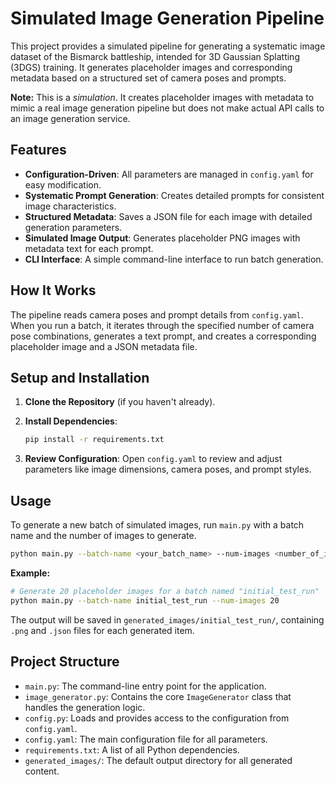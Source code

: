 # Simulated Image Generation Pipeline

This project provides a simulated pipeline for generating a systematic image dataset of the Bismarck battleship, intended for 3D Gaussian Splatting (3DGS) training. It generates placeholder images and corresponding metadata based on a structured set of camera poses and prompts.

**Note:** This is a *simulation*. It creates placeholder images with metadata to mimic a real image generation pipeline but does not make actual API calls to an image generation service.

## Features

-   **Configuration-Driven**: All parameters are managed in `config.yaml` for easy modification.
-   **Systematic Prompt Generation**: Creates detailed prompts for consistent image characteristics.
-   **Structured Metadata**: Saves a JSON file for each image with detailed generation parameters.
-   **Simulated Image Output**: Generates placeholder PNG images with metadata text for each prompt.
-   **CLI Interface**: A simple command-line interface to run batch generation.

## How It Works

The pipeline reads camera poses and prompt details from `config.yaml`. When you run a batch, it iterates through the specified number of camera pose combinations, generates a text prompt, and creates a corresponding placeholder image and a JSON metadata file.

## Setup and Installation

1.  **Clone the Repository** (if you haven't already).

2.  **Install Dependencies**:
    ```bash
    pip install -r requirements.txt
    ```

3.  **Review Configuration**:
    Open `config.yaml` to review and adjust parameters like image dimensions, camera poses, and prompt styles.

## Usage

To generate a new batch of simulated images, run `main.py` with a batch name and the number of images to generate.

```bash
python main.py --batch-name <your_batch_name> --num-images <number_of_images>
```

**Example:**

```bash
# Generate 20 placeholder images for a batch named "initial_test_run"
python main.py --batch-name initial_test_run --num-images 20
```

The output will be saved in `generated_images/initial_test_run/`, containing `.png` and `.json` files for each generated item.

## Project Structure

-   `main.py`: The command-line entry point for the application.
-   `image_generator.py`: Contains the core `ImageGenerator` class that handles the generation logic.
-   `config.py`: Loads and provides access to the configuration from `config.yaml`.
-   `config.yaml`: The main configuration file for all parameters.
-   `requirements.txt`: A list of all Python dependencies.
-   `generated_images/`: The default output directory for all generated content.
